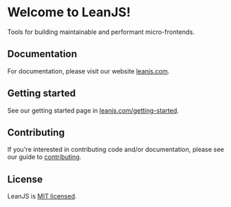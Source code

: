 # Welcome to LeanJS!

Tools for building maintainable and performant micro-frontends.

## Documentation

For documentation, please visit our website [leanjs.com](https://leanjs.com).

## Getting started

See our getting started page in [leanjs.com/getting-started](https://leanjs.com/getting-started).

## Contributing

If you're interested in contributing code and/or documentation, please see our guide to [contributing](docs/contributing).

## License

LeanJS is [MIT licensed](LICENSE.md).
